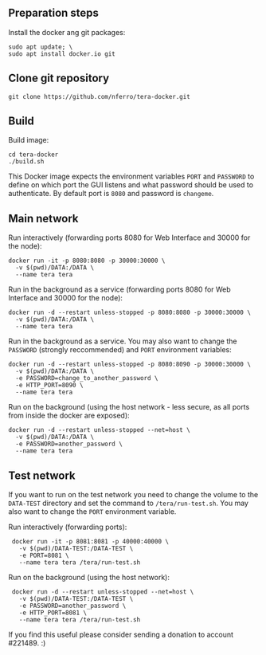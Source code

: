 ## Preparation steps
  Install the docker ang git packages:

 ```
 sudo apt update; \
 sudo apt install docker.io git
 ```
## Clone git repository
 ```
 git clone https://github.com/nferro/tera-docker.git
 ```

## Build
  Build image:
 ```
 cd tera-docker
 ./build.sh
 ```
  
  
  This Docker image expects the environment variables `PORT` and `PASSWORD` to define on which port the GUI listens and what password should be used to authenticate. By default port is `8080` and password is `changeme`.

## Main network
  Run interactively (forwarding ports 8080 for Web Interface and 30000 for the node):
 ```
 docker run -it -p 8080:8080 -p 30000:30000 \
   -v $(pwd)/DATA:/DATA \
   --name tera tera
 ```

  Run in the background as a service (forwarding ports 8080 for Web Interface and 30000 for the node):
 ```
 docker run -d --restart unless-stopped -p 8080:8080 -p 30000:30000 \
   -v $(pwd)/DATA:/DATA \
   --name tera tera
 ```

  Run in the background as a service. You may also want to change the `PASSWORD` (strongly reccommended) and `PORT` environment variables:
 ```
 docker run -d --restart unless-stopped -p 8080:8090 -p 30000:30000 \
   -v $(pwd)/DATA:/DATA \
   -e PASSWORD=change_to_another_password \
   -e HTTP_PORT=8090 \
   --name tera tera
 ```

  Run on the background (using the host network - less secure, as all ports from inside the docker are exposed):
 ```
 docker run -d --restart unless-stopped --net=host \
   -v $(pwd)/DATA:/DATA \
   -e PASSWORD=another_password \
   --name tera tera
 ```
## Test network
 If you want to run on the test network you need to change the volume to the `DATA-TEST` directory and set the command to `/tera/run-test.sh`. You may also want to change the `PORT` environment variable.
 
 Run interactively (forwarding ports):
```
 docker run -it -p 8081:8081 -p 40000:40000 \
   -v $(pwd)/DATA-TEST:/DATA-TEST \
   -e PORT=8081 \
   --name tera tera /tera/run-test.sh
```

 Run on the background (using the host network):
```
 docker run -d --restart unless-stopped --net=host \
   -v $(pwd)/DATA-TEST:/DATA-TEST \
   -e PASSWORD=another_password \
   -e HTTP_PORT=8081 \
   --name tera tera /tera/run-test.sh
 ```


If you find this useful please consider sending a donation to account #221489. :)
